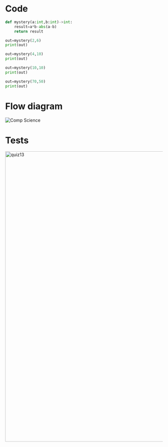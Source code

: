 # Code
```.py
def mystery(a:int,b:int)->int:
    result=a*b-abs(a-b)
    return result

out=mystery(2,6)
print(out)

out=mystery(4,10)
print(out)

out=mystery(10,10)
print(out)

out=mystery(70,50)
print(out)
```
# Flow diagram
![Comp Science](https://user-images.githubusercontent.com/100017195/197782285-ea83ab89-4944-4c36-9a97-e246d8bfab65.jpeg)

# Tests
<img width="928" alt="quiz13" src="https://user-images.githubusercontent.com/100017195/193734329-92355a6d-b030-48a1-9a12-dbed5713a3ca.png">
